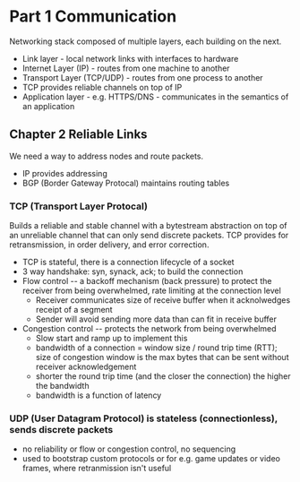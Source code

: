 # Part 1 Communication

Networking stack composed of multiple layers, each building on the next.

* Link layer - local network links with interfaces to hardware
* Internet Layer (IP) - routes from one machine to another
* Transport Layer (TCP/UDP) - routes from one process to another
* TCP provides reliable channels on top of IP
* Application layer - e.g. HTTPS/DNS - communicates in the semantics of an application

## Chapter 2 Reliable Links

We need a way to address nodes and route packets.

* IP provides addressing
* BGP (Border Gateway Protocal) maintains routing tables

### TCP (Transport Layer Protocal)

Builds a reliable and stable channel with a bytestream abstraction on top of an unreliable channel that can only send discrete packets. TCP provides for retransmission, in order delivery, and error correction.

* TCP is stateful, there is a connection lifecycle of a socket
* 3 way handshake: syn, synack, ack; to build the connection
* Flow control -- a backoff mechanism (back pressure) to protect the receiver from being overwhelmed, rate limiting at the connection level
  * Receiver communicates size of receive buffer when it acknolwedges receipt of a segment
  * Sender will avoid sending more data than can fit in receive buffer
* Congestion control -- protects the network from being overwhelmed
  * Slow start and ramp up to implement this
  * bandwidth of a connection = window size / round trip time (RTT); size of congestion window is the max bytes that can be sent without receiver acknowledgement
  * shorter the round trip time (and the closer the connection) the higher the bandwidth
  * bandwidth is a function of latency

### UDP (User Datagram Protocol) is stateless (connectionless), sends discrete packets
  * no reliability or flow or congestion control, no sequencing
  * used to bootstrap custom protocols or for e.g. game updates or video frames, where retranmission isn't useful
